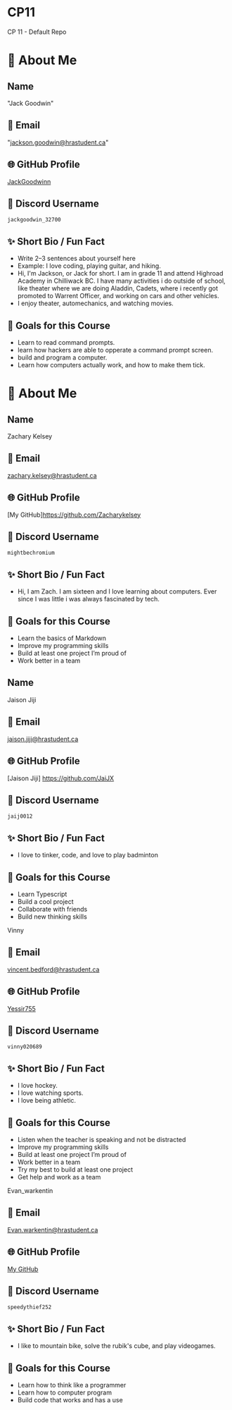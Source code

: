 # CP11
CP 11 - Default Repo


# 👋 About Me

## Name
"Jack Goodwin"

## 📧 Email
"jackson.goodwin@hrastudent.ca"

## 🌐 GitHub Profile
[JackGoodwinn](https://github.com/JackGoodwinn)

## 💬 Discord Username
`jackgoodwin_32700`

## ✨ Short Bio / Fun Fact
- Write 2–3 sentences about yourself here
- Example: I love coding, playing guitar, and hiking.
- Hi, I'm Jackson, or Jack for short. I am in grade 11 and attend Highroad Academy in Chilliwack BC. I have many activities i do outside of school, like theater where we are doing Aladdin, Cadets, where i recently got promoted to Warrent Officer, and working on cars and other vehicles. 
- I enjoy theater, automechanics, and watching movies.

## 🎯 Goals for this Course
- Learn to read command prompts.
- learn how hackers are able to opperate a command prompt screen.
- build and program a computer.
- Learn how computers actually work, and how to make them tick.

# 👋 About Me


## Name
Zachary Kelsey 

## 📧 Email
zachary.kelsey@hrastudent.ca

## 🌐 GitHub Profile
[My GitHub]https://github.com/Zacharykelsey

## 💬 Discord Username
`mightbechromium`

## ✨ Short Bio / Fun Fact
- Hi, I am Zach. I am sixteen and I love learning about computers. Ever since I was little i was always fascinated by tech.

## 🎯 Goals for this Course
- Learn the basics of Markdown
- Improve my programming skills
- Build at least one project I’m proud of
- Work better in a team

## Name

Jaison Jiji

## 📧 Email
jaison.jiji@hrastudent.ca

## 🌐 GitHub Profile
[Jaison Jiji] https://github.com/JaiJX

## 💬 Discord Username
`jaij0012`

## ✨ Short Bio / Fun Fact
- I love to tinker, code, and love to play badminton

## 🎯 Goals for this Course
- Learn Typescript
- Build a cool project
- Collaborate with friends
- Build new thinking skills


Vinny

## 📧 Email
vincent.bedford@hrastudent.ca

## 🌐 GitHub Profile
[Yessir755](https://github.com/your-username)

## 💬 Discord Username
`vinny020689`

## ✨ Short Bio / Fun Fact
- I love hockey.
- I love watching sports.
- I love being athletic.

## 🎯 Goals for this Course
- Listen when the teacher is speaking and not be distracted
- Improve my programming skills
- Build at least one project I’m proud of
- Work better in a team
- Try my best to build at least one project
- Get help and work as a team

Evan_warkentin

## 📧 Email
Evan.warkentin@hrastudent.ca

## 🌐 GitHub Profile
[My GitHub](https://github.com/speedythief252)

## 💬 Discord Username
`speedythief252`

## ✨ Short Bio / Fun Fact
- I like to mountain bike, solve the rubik's cube, and play videogames. 

## 🎯 Goals for this Course
- Learn how to think like a programmer
- Learn how to computer program
- Build code that works and has a use 


